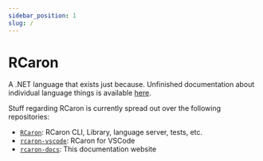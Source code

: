 ```yaml
---
sidebar_position: 1
slug: /
---
```


# RCaron

A .NET language that exists just because.
Unfinished documentation about individual language things is available [here](category/language).

Stuff regarding RCaron is currently spread out over the following repositories:

- [`RCaron`](https://github.com/Jan0660/RCaron): RCaron CLI, Library, language server, tests, etc.
- [`rcaron-vscode`](https://github.com/Jan0660/rcaron-vscode): RCaron for VSCode
- [`rcaron-docs`](https://github.com/Jan0660/rcaron-docs): This documentation website
